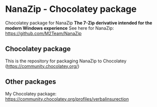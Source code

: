 # NanaZip - Chocolatey package

Chocolatey package for NanaZip **The 7-Zip derivative intended for the modern Windows experience**
See here for NanaZip: <https://github.com/M2Team/NanaZip>

## Chocolatey package

This is the repository for packaging NanaZip to Chocolatey (<https://community.chocolatey.org/>)

## Other packages

My Chocolatey package: <https://community.chocolatey.org/profiles/verbalinsurection>
